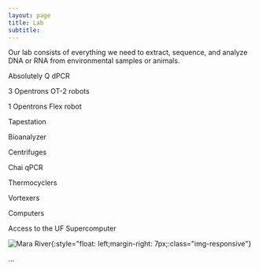 ```yaml
---
layout: page
title: Lab
subtitle: 
---
```


Our lab consists of everything we need to extract, sequence, and analyze DNA or RNA from environmental samples or animals. 

Absolutely Q dPCR

3 Opentrons OT-2 robots

1 Opentrons Flex robot

Tapestation

Bioanalyzer

Centrifuges

Chai qPCR

Thermocyclers

Vortexers

Computers

Access to the UF Supercomputer


![Mara River](img/PXL_20220701_101424622.MP.jpg){:style="float: left;margin-right: 7px;:class="img-responsive"}



...
